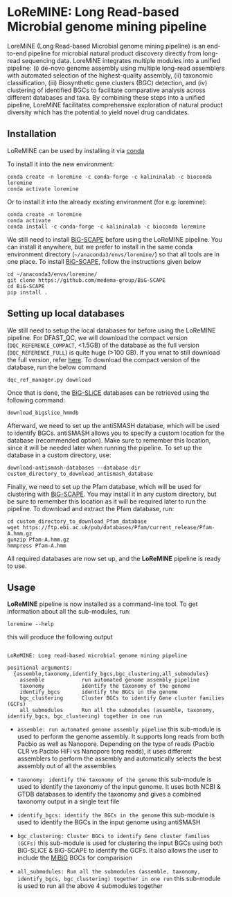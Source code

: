 # LoReMINE: Long Read-based Microbial genome mining pipeline

LoreMiNE (Long Read-based Microbial genome mining pipeline) is an end-to-end pipeline for microbial natural product discovery directly from long-read sequencing data. LoreMiNE integrates multiple modules into a unified pipeline: (i) de-novo genome assembly using multiple long-read assemblers with automated selection of the highest-quality assembly, (ii) taxonomic classification, (iii) Biosynthetic gene clusters (BGC) detection, and (iv) clustering of identified BGCs to facilitate comparative analysis across different databases and taxa. By combining these steps into a unified pipeline, LoreMiNE facilitates comprehensive exploration of natural product diversity which has the potential to yield novel drug candidates.


## Installation

LoReMINE can be used by installing it via [conda](https://anaconda.org/kalininalab/loremine) 

To install it into the new environment:

`````shell
conda create -n loremine -c conda-forge -c kalininalab -c bioconda loremine
conda activate loremine
`````

Or to install it into the already existing environment (for e.g: loremine):

`````shell
conda create -n loremine
conda activate
conda install -c conda-forge -c kalininalab -c bioconda loremine
`````
We still need to install [BiG-SCAPE](https://github.com/medema-group/BiG-SCAPE) before using the LoReMINE pipeline. You can install it anywhere, but we prefer to install in the same conda environment directory (````` ~/anaconda3/envs/loremine/ `````) so that all tools are in one place. To install [BiG-SCAPE](https://github.com/medema-group/BiG-SCAPE), follow the instructions given below

`````shell
cd ~/anaconda3/envs/loremine/
git clone https://github.com/medema-group/BiG-SCAPE
cd BiG-SCAPE
pip install .
`````

## Setting up local databases

We still need to setup the local databases for before using the LoReMINE pipeline. For DFAST_QC, we will download the compact version (````` DQC_REFERENCE_COMPACT `````, <1.5GB) of the database as the full version (````` DQC_REFERENCE_FULL `````) is quite huge (>100 GB). If you wnat to still download the full version, refer [here](https://github.com/nigyta/dfast_qc#quick-set-up-recommended). To download the compact version of the database, run the below command
`````shell
dqc_ref_manager.py download
`````
Once that is done, the [BiG-SLiCE](https://github.com/medema-group/bigslice) databases can be retrieved using the following command:
`````shell
download_bigslice_hmmdb
`````
Afterward, we need to set up the antiSMASH database, which will be used to identify BGCs. antiSMASH allows you to specify a custom location for the database (recommended option). Make sure to remember this location, since it will be needed later when running the pipeline. To set up the database in a custom directory, use:
`````shell
download-antismash-databases --database-dir custom_directory_to_download_antismash_database
`````
Finally, we need to set up the Pfam database, which will be used for clustering with [BiG-SCAPE](https://github.com/medema-group/BiG-SCAPE). You may install it in any custom directory, but be sure to remember this location as it will be required later to run the pipeline. To download and extract the Pfam database, run:
`````shell
cd custom_directory_to_download_Pfam_database
wget https://ftp.ebi.ac.uk/pub/databases/Pfam/current_release/Pfam-A.hmm.gz
gunzip Pfam-A.hmm.gz
hmmpress Pfam-A.hmm
`````
All required databases are now set up, and the **LoReMINE** pipeline is ready to use.

## Usage

**LoReMINE** pipeline is now installed as a command-line tool. To get information about all the sub-modules, run:
`````shell
loremine --help
`````
this will produce the following output
`````shell

LoReMINE: Long read-based microbial genome mining pipeline

positional arguments:
  {assemble,taxonomy,identify_bgcs,bgc_clustering,all_submodules}
    assemble            run automated genome assembly pipeline
    taxonomy            identify the taxonomy of the genome
    identify_bgcs       identify the BGCs in the genome
    bgc_clustering      Cluster BGCs to identify Gene cluster families (GCFs)
    all_submodules      Run all the submodules (assemble, taxonomy, identify_bgcs, bgc_clustering) together in one run
`````

- ````` assemble: run automated genome assembly pipeline ````` this sub-module is used to perform the genome assembly. It supports long reads from both Pacbio as well as Nanopore. Depending on the type of reads (Pacbio CLR vs Pacbio HiFi vs Nanopore long reads), it uses different assemblers to perform the assembly and automatically selects the best assembly out of all the assemblies

- ````` taxonomy: identify the taxonomy of the genome ````` this sub-module is used to identify the taxonomy of the input genome. It uses both NCBI & GTDB databases to identify the taxonomy and gives a combined taxonomy output in a single text file

- ````` identify_bgcs: identify the BGCs in the genome ````` this sub-module is used to identify the BGCs in the input genome using antiSMASH

- ````` bgc_clustering: Cluster BGCs to identify Gene cluster families (GCFs) ````` this sub-module is used for clustering the input BGCs using both BiG-SLiCE & BiG-SCAPE to identify the GCFs. It also allows the user to include the [MiBiG](https://mibig.secondarymetabolites.org/) BGCs for comparision

- ````` all_submodules: Run all the submodules (assemble, taxonomy, identify_bgcs, bgc_clustering) together in one run ````` this sub-module is used to run all the above 4 submodules together 
